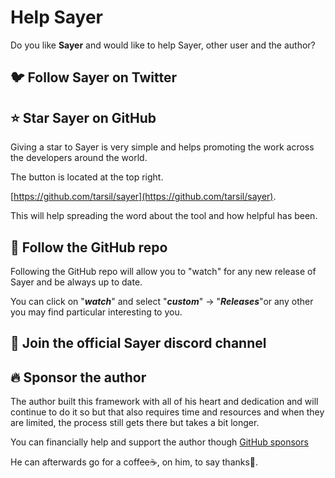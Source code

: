 # Help Sayer

Do you like **Sayer** and would like to help Sayer, other user and the author?

## 🐦 Follow Sayer on Twitter


## ⭐ Star **Sayer** on GitHub

Giving a star to Sayer is very simple and helps promoting the work across the developers around the world.

The button is located at the top right.

[https://github.com/tarsil/sayer](https://github.com/tarsil/sayer).

This will help spreading the word about the tool and how helpful has been.

## 👀 Follow the GitHub repo

Following the GitHub repo will allow you to "watch" for any new release of Sayer and be always up to date.

You can click on "***watch***" and select "***custom***" -> "***Releases***"or any other you may find particular
interesting to you.

## 💬 Join the official Sayer discord channel

## 🔥 Sponsor the author

The author built this framework with all of his heart and dedication and will continue to do it so but that also
requires time and resources and when they are limited, the process still gets there but takes a bit longer.

You can financially help and support the author though [GitHub sponsors](https://github.com/sponsors/tarsil)

He can afterwards go for a coffee☕, on him, to say thanks🙏.
